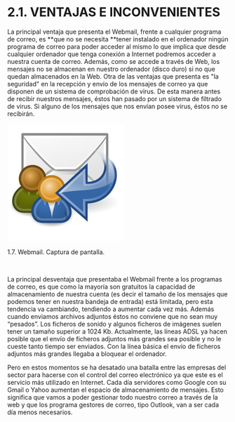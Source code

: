 
# 2.1. VENTAJAS E INCONVENIENTES

La principal ventaja que presenta el Webmail, frente a cualquier programa de correo, es **que no se necesita **tener instalado en el ordenador ningún programa de correo para poder acceder al mismo lo que implica que desde cualquier ordenador que tenga conexión a Internet podremos acceder a nuestra cuenta de correo. Además, como se accede a través de Web, los mensajes no se almacenan en nuestro ordenador (disco duro) si no que quedan almacenados en la Web. Otra de las ventajas que presenta es "la seguridad" en la recepción y envío de los mensajes de correo ya que disponen de un sistema de comprobación de virus. De esta manera antes de recibir nuestros mensajes, éstos han pasado por un sistema de filtrado de virus. Si alguno de los mensajes que nos envían posee virus, éstos no se recibirán.


![](img/correo31.jpg)

1.7. Webmail. Captura de pantalla.

 

La principal desventaja que presentaba el Webmail frente a los programas de correo, es que como la mayoría son gratuitos la capacidad de almacenamiento de nuestra cuenta (es decir el tamaño de los mensajes que podemos tener en nuestra bandeja de entrada) está limitada, pero esta tendencia va cambiando, tendiendo a aumentar cada vez más. Además cuando enviamos archivos adjuntos éstos no conviene que no sean muy “pesados”. Los ficheros de sonido y algunos ficheros de imágenes suelen tener un tamaño superior a 1024 Kb. Actualmente, las líneas ADSL ya hacen posible que el envío de ficheros adjuntos más grandes sea posible y no le cueste tanto tiempo ser enviados. Con la línea básica el envío de ficheros adjuntos más grandes llegaba a bloquear el ordenador.

Pero en estos momentos se ha desatado una batalla entre las empresas del sector para hacerse con el control del correo electrónico ya que este es el servicio más utilizado en Internet. Cada día servidores como Google con su Gmail o Yahoo aumentan el espacio de almacenamiento de mensajes. Esto significa que vamos a poder gestionar todo nuestro correo a través de la web y que los programa gestores de correo, tipo Outlook, van a ser cada día menos necesarios.

